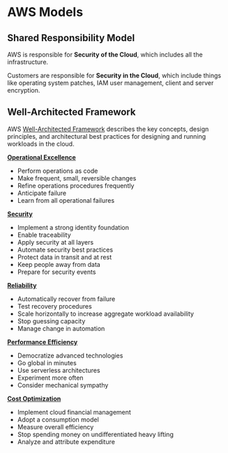 # AWS Models

## Shared Responsibility Model

AWS is responsible for **Security of the Cloud**, which includes all the infrastructure.

Customers are responsible for **Security in the Cloud**, which include things like operating system patches, IAM user management, client and server encryption.

## Well-Architected Framework

AWS [Well-Architected Framework](https://aws.amazon.com/architecture/well-architected/?wa-lens-whitepapers.sort-by=item.additionalFields.sortDate&wa-lens-whitepapers.sort-order=desc) describes the key concepts, design principles, and architectural best practices for designing and running workloads in the cloud.

**[Operational Excellence](https://docs.aws.amazon.com/wellarchitected/latest/operational-excellence-pillar/design-principles.html)**

 * Perform operations as code
 * Make frequent, small, reversible changes
 * Refine operations procedures frequently
 * Anticipate failure
 * Learn from all operational failures

**[Security](https://docs.aws.amazon.com/wellarchitected/latest/security-pillar/security.html)**

 * Implement a strong identity foundation
 * Enable traceability
 * Apply security at all layers
 * Automate security best practices
 * Protect data in transit and at rest
 * Keep people away from data
 * Prepare for security events

**[Reliability](https://docs.aws.amazon.com/wellarchitected/latest/reliability-pillar/design-principles.html)**

 * Automatically recover from failure
 * Test recovery procedures
 * Scale horizontally to increase aggregate workload availability
 * Stop guessing capacity
 * Manage change in automation

**[Performance Efficiency](https://docs.aws.amazon.com/wellarchitected/latest/performance-efficiency-pillar/design-principles.html)**

 * Democratize advanced technologies
 * Go global in minutes
 * Use serverless architectures
 * Experiment more often
 * Consider mechanical sympathy 

**[Cost Optimization](https://docs.aws.amazon.com/wellarchitected/latest/cost-optimization-pillar/design-principles.html)**

 * Implement cloud financial management
 * Adopt a consumption model
 * Measure overall efficiency
 * Stop spending money on undifferentiated heavy lifting
 * Analyze and attribute expenditure





